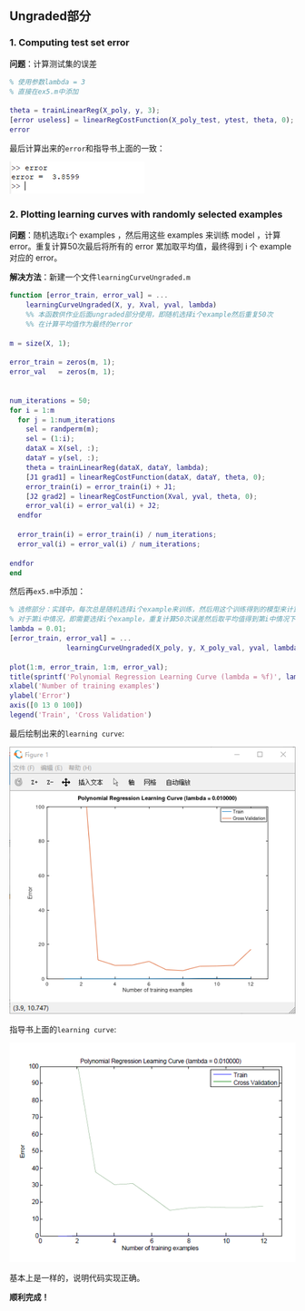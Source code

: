 ## Ungraded部分

### 1. Computing test set error
**问题**：计算测试集的误差
``` matlab
% 使用参数lambda = 3
% 直接在ex5.m中添加

theta = trainLinearReg(X_poly, y, 3);
[error useless] = linearRegCostFunction(X_poly_test, ytest, theta, 0);
error
```
最后计算出来的`error`和指导书上面的一致：   

![](imgs/error.png)


### 2. Plotting learning curves with randomly selected examples
**问题**：随机选取`i`个 examples ，然后用这些 examples 来训练 model ，计算 error。重复计算50次最后将所有的 error 累加取平均值，最终得到 i 个 example 对应的 error。  

**解决方法**：新建一个文件`learningCurveUngraded.m`
``` matlab
function [error_train, error_val] = ...
    learningCurveUngraded(X, y, Xval, yval, lambda)
    %% 本函数供作业后面ungraded部分使用，即随机选择i个example然后重复50次
    %% 在计算平均值作为最终的error

m = size(X, 1);

error_train = zeros(m, 1);
error_val   = zeros(m, 1);


num_iterations = 50;
for i = 1:m
  for j = 1:num_iterations
    sel = randperm(m);
    sel = (1:i);
    dataX = X(sel, :);
    dataY = y(sel, :);
    theta = trainLinearReg(dataX, dataY, lambda);
    [J1 grad1] = linearRegCostFunction(dataX, dataY, theta, 0);
    error_train(i) = error_train(i) + J1;
    [J2 grad2] = linearRegCostFunction(Xval, yval, theta, 0);
    error_val(i) = error_val(i) + J2;
  endfor  
  
  error_train(i) = error_train(i) / num_iterations;
  error_val(i) = error_val(i) / num_iterations;
  
endfor
end
```

然后再`ex5.m`中添加：
``` matlab
% 选修部分：实践中，每次总是随机选择i个example来训练，然后用这个训练得到的模型来计算error
% 对于第i中情况，即需要选择i个example，重复计算50次误差然后取平均值得到第i中情况下的error
lambda = 0.01;
[error_train, error_val] = ...
              learningCurveUngraded(X_poly, y, X_poly_val, yval, lambda);

plot(1:m, error_train, 1:m, error_val);
title(sprintf('Polynomial Regression Learning Curve (lambda = %f)', lambda));
xlabel('Number of training examples')
ylabel('Error')
axis([0 13 0 100])
legend('Train', 'Cross Validation')
```

最后绘制出来的`learning curve`:    

![](imgs/my_curve.png)

指导书上面的`learning curve`:   

![](imgs/book_curve.png)

基本上是一样的，说明代码实现正确。

**顺利完成！**


